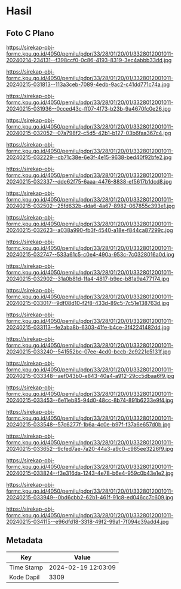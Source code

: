 # Hasil

## Foto C Plano

https://sirekap-obj-formc.kpu.go.id/4050/pemilu/pdpr/33/28/01/20/01/3328012001011-20240214-234131--f398ccf0-0c86-4193-8319-3ec4abbb33dd.jpg

https://sirekap-obj-formc.kpu.go.id/4050/pemilu/pdpr/33/28/01/20/01/3328012001011-20240215-031813--113a3ceb-7089-4edb-9ac2-c41dd771c74a.jpg

https://sirekap-obj-formc.kpu.go.id/4050/pemilu/pdpr/33/28/01/20/01/3328012001011-20240215-031936--0cced43c-ff07-4f73-b23b-9a4670fc0e26.jpg

https://sirekap-obj-formc.kpu.go.id/4050/pemilu/pdpr/33/28/01/20/01/3328012001011-20240215-032052--07a798f2-c5d5-42b1-b127-03b6faa367c4.jpg

https://sirekap-obj-formc.kpu.go.id/4050/pemilu/pdpr/33/28/01/20/01/3328012001011-20240215-032229--cb71c38e-6e3f-4e15-9638-bed40f92bfe2.jpg

https://sirekap-obj-formc.kpu.go.id/4050/pemilu/pdpr/33/28/01/20/01/3328012001011-20240215-032337--dde62f75-6aaa-4476-8838-ef5617b1dcd8.jpg

https://sirekap-obj-formc.kpu.go.id/4050/pemilu/pdpr/33/28/01/20/01/3328012001011-20240215-032502--25fd632b-dda6-4a67-8982-067855c393e1.jpg

https://sirekap-obj-formc.kpu.go.id/4050/pemilu/pdpr/33/28/01/20/01/3328012001011-20240215-032623--a038a990-fb3f-4540-a18e-f844ca87299c.jpg

https://sirekap-obj-formc.kpu.go.id/4050/pemilu/pdpr/33/28/01/20/01/3328012001011-20240215-032747--533a61c5-c0e4-490a-953c-7c0328016a0d.jpg

https://sirekap-obj-formc.kpu.go.id/4050/pemilu/pdpr/33/28/01/20/01/3328012001011-20240215-032902--31a0b81d-1fa4-4817-b9ec-b81a9a477174.jpg

https://sirekap-obj-formc.kpu.go.id/4050/pemilu/pdpr/33/28/01/20/01/3328012001011-20240215-033017--9df08d10-f2f8-433d-89c5-7c51e138763d.jpg

https://sirekap-obj-formc.kpu.go.id/4050/pemilu/pdpr/33/28/01/20/01/3328012001011-20240215-033113--fe2aba8b-6303-41fe-b4ce-3f42241482dd.jpg

https://sirekap-obj-formc.kpu.go.id/4050/pemilu/pdpr/33/28/01/20/01/3328012001011-20240215-033240--541552bc-07ee-4cd0-bccb-2c9221c5131f.jpg

https://sirekap-obj-formc.kpu.go.id/4050/pemilu/pdpr/33/28/01/20/01/3328012001011-20240215-033348--aef043b0-e843-40a4-a912-29cc5dbaa6f9.jpg

https://sirekap-obj-formc.kpu.go.id/4050/pemilu/pdpr/33/28/01/20/01/3328012001011-20240215-033453--6e11eb85-94d0-48cc-8b74-891b6233e9f4.jpg

https://sirekap-obj-formc.kpu.go.id/4050/pemilu/pdpr/33/28/01/20/01/3328012001011-20240215-033548--57c6277f-1b6a-4c0e-b97f-f37a6e657d0b.jpg

https://sirekap-obj-formc.kpu.go.id/4050/pemilu/pdpr/33/28/01/20/01/3328012001011-20240215-033652--9cfed7ae-7a20-44a3-a9c0-c985ee3226f9.jpg

https://sirekap-obj-formc.kpu.go.id/4050/pemilu/pdpr/33/28/01/20/01/3328012001011-20240215-033824--f3e316da-1243-4e78-b6e4-959c0b43e1e2.jpg

https://sirekap-obj-formc.kpu.go.id/4050/pemilu/pdpr/33/28/01/20/01/3328012001011-20240215-033949--0bd6cbb2-62b1-461f-91c8-ed046cc7c609.jpg

https://sirekap-obj-formc.kpu.go.id/4050/pemilu/pdpr/33/28/01/20/01/3328012001011-20240215-034115--e96dfd18-3318-49f2-99a1-7f094c39add4.jpg


## Metadata

| Key        | Value               |
| ---------- | ------------------- |
| Time Stamp | 2024-02-19 12:03:09 |
| Kode Dapil | 3309                |




